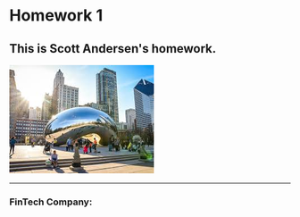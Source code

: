 # Homework 1

## This is Scott Andersen's homework.



![Chi_Pic](Chi_Pic.jpeg)

---

### FinTech Company: 